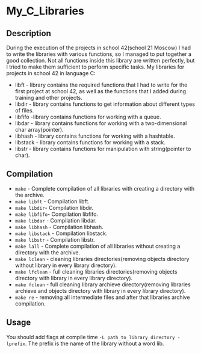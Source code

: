 # My_C_Libraries

## Description

During the execution of the projects in school 42(school 21 Moscow) I had to write the libraries with various functions, so I managed to put together a good collection. Not all functions inside this library are written perfectly, but I tried to make them sufficient to perform specific tasks. My libraries for projects in school 42 in language C:
* libft - library contains the required functions that I had to write for the first project at school 42, as well as the functions that I added during training and other projects.
* libdir - library contains functions to get information about different types of files.
* libfifo -library contains functions for working with a queue.
* libdar - library contains functions for working with a two-dimensional char array(pointer).
* libhash - library contains functions for working with a hashtable.
* libstack - library contains functions for working with a stack.
* libstr - library contains functions for manipulation with string(pointer to char).

## Compilation
* `make` - Complete compilation of all libraries with creating a directory with the archive.
* `make libft` - Compilation libft.
* `make libdir`- Compilation libdir.
* `make libfifo`- Compilation libfifo.
* `make libdar` - Compilation libdar.
* `make libhash` - Compilation libhash.
* `make libstack` - Compilation libstack.
* `make libstr` - Compilation libstr.
* `make lall` - Complete compilation of all libraries without creating a directory with the archive.
* `make lclean` - cleaning libraries directories(removing objects directory without library in every library directory).
* `make lfclean` - full cleaning libraries directories(removing objects directory with library in every library directory).
* `make fclean` - full cleaning library archieve directory(removing libraries archieve and objects directory with library in every library directory).
* `make re` - removing all intermediate files and after that libraries archive compilation.

## Usage

You should add flags at compile time `-L path_to_library_directory -lprefix`. The prefix is the name of the library without a word lib.
